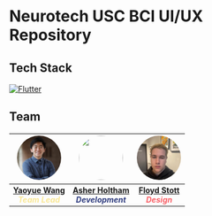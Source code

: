 # Neurotech USC BCI UI/UX Repository

## Tech Stack
[![Flutter][Flutter.dev]][Flutter-url]

## Team

| [<img src="Assets/Yaoyue.jpeg" width="80" height="80" style="border-radius: 50%;" />][Yaoyue-Contact] | [<img src="https://github.com/AsherHoltham.png" width="80" height="80" style="border-radius: 50%;" />][Asher-Contact] | [<img src="Assets/Floyd.jpeg" width="80" height="80" style="border-radius: 50%;" />][Floyd-Contact] |
|:---:|:---:|:---:|
| **[Yaoyue Wang][Yaoyue-Contact]**<br><span style="color: #F9E795; font-style: italic; font-weight: bold;">Team Lead</span> | **[Asher Holtham][Asher-Contact]**<br><span style="color: #2F3C7E; font-style: italic; font-weight: bold;">Development</span> | **[Floyd Stott][Floyd-Contact]**<br><span style="color: #F96167; font-style: italic; font-weight: bold;">Design</span> |

<!-- MARKDOWN LINKS & IMAGES -->
[Flutter-url]: https://flutter.dev/
[Flutter.dev]: https://img.shields.io/badge/Flutter-02569B?style=for-the-badge&logo=flutter&logoColor=white

[Yaoyue-Contact]: https://www.linkedin.com/in/yaoyuewang/
[Asher-Contact]: https://www.linkedin.com/in/asher-holtham/
[Floyd-Contact]: https://www.linkedin.com/in/floydstott/

[Yaoyue-img]: Assets/Yaoyue.jpeg
[Asher-img]: https://github.com/AsherHoltham.png
[Floyd-img]: Assets/Floyd.jpeg

[lead-clr]: #F9E795
[dev-clr]: #2F3C7E
[design-clr]: #F96167
